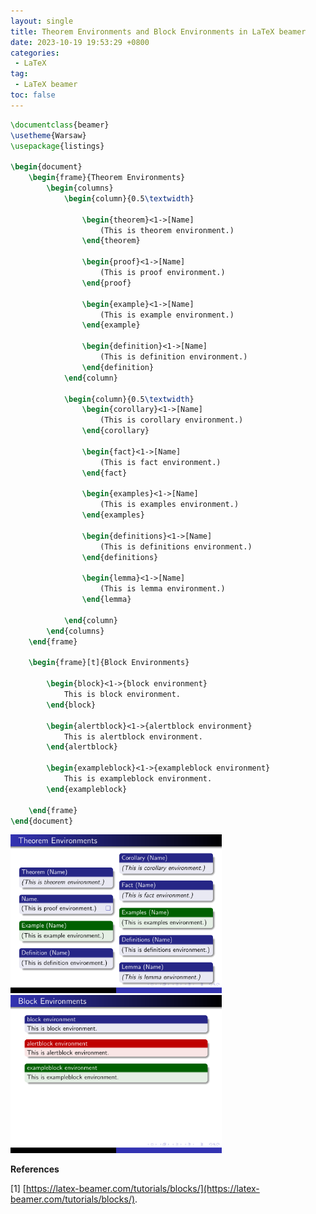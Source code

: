```yaml
---
layout: single
title: Theorem Environments and Block Environments in LaTeX beamer
date: 2023-10-19 19:53:29 +0800
categories:
 - LaTeX
tag: 
 - LaTeX beamer
toc: false
---
```


```latex
\documentclass{beamer}
\usetheme{Warsaw}
\usepackage{listings}

\begin{document}
	\begin{frame}{Theorem Environments}
		\begin{columns}
			\begin{column}{0.5\textwidth}
				
				\begin{theorem}<1->[Name]
					(This is theorem environment.)
				\end{theorem}
				
				\begin{proof}<1->[Name]
					(This is proof environment.)
				\end{proof}
				
				\begin{example}<1->[Name]
					(This is example environment.)
				\end{example}
				
				\begin{definition}<1->[Name]
					(This is definition environment.)
				\end{definition}
			\end{column}
		
			\begin{column}{0.5\textwidth}
				\begin{corollary}<1->[Name]
					(This is corollary environment.)
				\end{corollary}
				
				\begin{fact}<1->[Name]
					(This is fact environment.)
				\end{fact}
				
				\begin{examples}<1->[Name]
					(This is examples environment.)
				\end{examples}
				
				\begin{definitions}<1->[Name]
					(This is definitions environment.)
				\end{definitions}
				
				\begin{lemma}<1->[Name]
					(This is lemma environment.)
				\end{lemma}
				
			\end{column}
		\end{columns}
	\end{frame}
	
	\begin{frame}[t]{Block Environments}
		
		\begin{block}<1->{block environment}
			This is block environment.
		\end{block}
		
		\begin{alertblock}<1->{alertblock environment}
			This is alertblock environment.
		\end{alertblock}
		
		\begin{exampleblock}<1->{exampleblock environment}
			This is exampleblock environment.
		\end{exampleblock}
	
	\end{frame}
\end{document}
```

<img src="https://raw.githubusercontent.com/HelloWorld-1017/blog-images/main/imgs/202310191950879.png" alt="new-1" style="zoom: 33%;" />

<img src="https://raw.githubusercontent.com/HelloWorld-1017/blog-images/main/imgs/202310191952304.png" alt="new-2" style="zoom: 33%;" />

<br>

**References**

[1] [https://latex-beamer.com/tutorials/blocks/](https://latex-beamer.com/tutorials/blocks/).